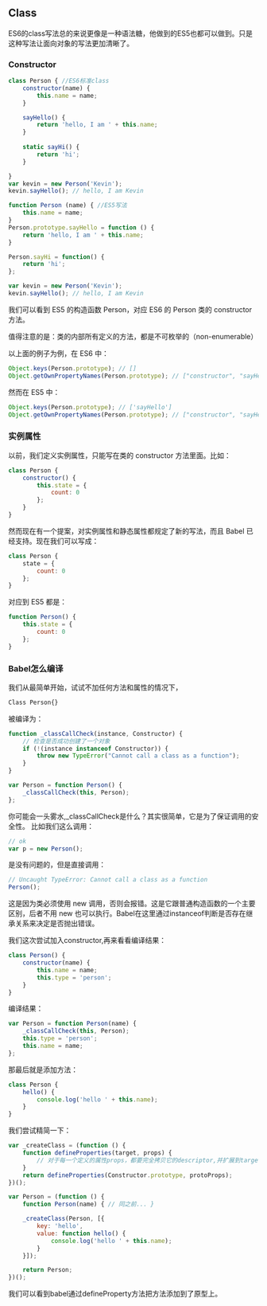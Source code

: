 Class
----
ES6的class写法总的来说更像是一种语法糖，他做到的ES5也都可以做到。只是这种写法让面向对象的写法更加清晰了。

### Constructor
```js
class Person { //ES6标准class
    constructor(name) {
        this.name = name;
    }

    sayHello() {
        return 'hello, I am ' + this.name;
    }
    
    static sayHi() {
        return 'hi';
    }

}
var kevin = new Person('Kevin');
kevin.sayHello(); // hello, I am Kevin
```

```js
function Person (name) { //ES5写法
	this.name = name;
}
Person.prototype.sayHello = function () {
	return 'hello, I am ' + this.name;
}

Person.sayHi = function() {
    return 'hi';
};

var kevin = new Person('Kevin');
kevin.sayHello(); // hello, I am Kevin
```
我们可以看到 ES5 的构造函数 Person，对应 ES6 的 Person 类的 constructor 方法。

值得注意的是：类的内部所有定义的方法，都是不可枚举的（non-enumerable）

以上面的例子为例，在 ES6 中：
```js
Object.keys(Person.prototype); // []
Object.getOwnPropertyNames(Person.prototype); // ["constructor", "sayHello"]
```
然而在 ES5 中：
```js
Object.keys(Person.prototype); // ['sayHello']
Object.getOwnPropertyNames(Person.prototype); // ["constructor", "sayHello"]
```
### 实例属性

以前，我们定义实例属性，只能写在类的 constructor 方法里面。比如：
```js
class Person {
    constructor() {
        this.state = {
            count: 0
        };
    }
}
```
然而现在有一个提案，对实例属性和静态属性都规定了新的写法，而且 Babel 已经支持。现在我们可以写成：
```js
class Person {
    state = {
        count: 0
    };
}
```
对应到 ES5 都是：
```js
function Person() {
    this.state = {
        count: 0
    };
}
```
### Babel怎么编译

我们从最简单开始，试试不加任何方法和属性的情况下，
```js
Class Person{}
```
被编译为：
```js
function _classCallCheck(instance, Constructor) {
    // 检查是否成功创建了一个对象
    if (!(instance instanceof Constructor)) {  
        throw new TypeError("Cannot call a class as a function"); 
    } 
}

var Person = function Person() {
    _classCallCheck(this, Person);
};
```
你可能会一头雾水,_classCallCheck是什么？其实很简单，它是为了保证调用的安全性。
比如我们这么调用：
```js
// ok
var p = new Person();
```

是没有问题的，但是直接调用：
```js
// Uncaught TypeError: Cannot call a class as a function
Person();
```
这是因为类必须使用 new 调用，否则会报错。这是它跟普通构造函数的一个主要区别，后者不用 new 也可以执行。Babel在这里通过instanceof判断是否存在继承关系来决定是否抛出错误。

我们这次尝试加入constructor,再来看看编译结果：
```js
class Person() {
    constructor(name) {  
        this.name = name;
        this.type = 'person';
    }
}
```
编译结果：
```js
var Person = function Person(name) {
    _classCallCheck(this, Person);
    this.type = 'person';
    this.name = name;
};
```
那最后就是添加方法：
```js
class Person {
    hello() {
        console.log('hello ' + this.name);
    }
}
```
我们尝试精简一下：
```js
var _createClass = (function () {   
    function defineProperties(target, props) { 
        // 对于每一个定义的属性props，都要完全拷贝它的descriptor,并扩展到target上
    }  
    return defineProperties(Constructor.prototype, protoProps);    
})();

var Person = (function () {
    function Person(name) { // 同之前... }

    _createClass(Person, [{
        key: 'hello',
        value: function hello() {
            console.log('hello ' + this.name);
        }
    }]);

    return Person;
})();
```
我们可以看到babel通过defineProperty方法把方法添加到了原型上。
